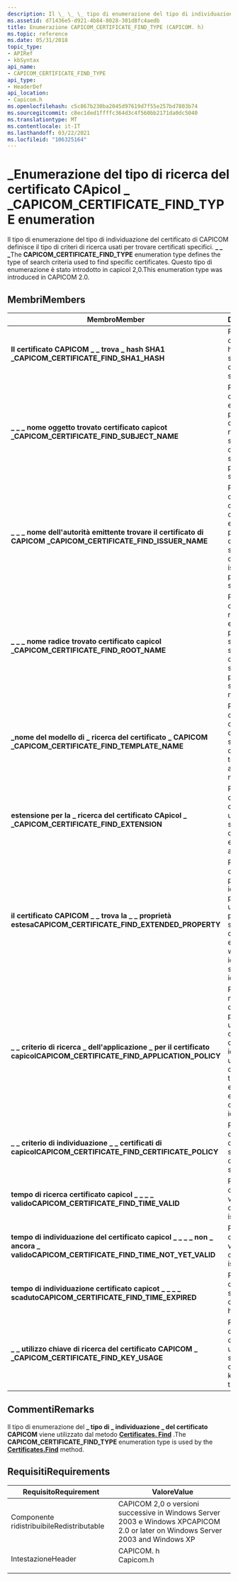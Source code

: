 ```yaml
---
description: Il \_ \_ \_ tipo di enumerazione del tipo di individuazione del certificato di CAPICOM definisce il tipo di criteri di ricerca usati per trovare certificati specifici. Questo tipo di enumerazione è stato introdotto in capicol 2,0.
ms.assetid: d71436e5-d921-4b84-8028-301d8fc4aedb
title: Enumerazione CAPICOM_CERTIFICATE_FIND_TYPE (CAPICOM. h)
ms.topic: reference
ms.date: 05/31/2018
topic_type:
- APIRef
- kbSyntax
api_name:
- CAPICOM_CERTIFICATE_FIND_TYPE
api_type:
- HeaderDef
api_location:
- Capicom.h
ms.openlocfilehash: c5c867b230ba2045d97619d7f55e257bd7803b74
ms.sourcegitcommit: c8ec1ded1ffffc364d3c4f560bb2171da0dc5040
ms.translationtype: MT
ms.contentlocale: it-IT
ms.lasthandoff: 03/22/2021
ms.locfileid: "106325164"
---
```

# <a name="capicom_certificate_find_type-enumeration"></a><span data-ttu-id="179a3-104">\_Enumerazione del tipo di ricerca del certificato CApicol \_ \_</span><span class="sxs-lookup"><span data-stu-id="179a3-104">CAPICOM\_CERTIFICATE\_FIND\_TYPE enumeration</span></span>

<span data-ttu-id="179a3-105">Il tipo di enumerazione del tipo di individuazione del certificato di CAPICOM definisce il tipo di criteri di ricerca usati per trovare certificati specifici. **\_ \_ \_**</span><span class="sxs-lookup"><span data-stu-id="179a3-105">The **CAPICOM\_CERTIFICATE\_FIND\_TYPE** enumeration type defines the type of search criteria used to find specific certificates.</span></span> <span data-ttu-id="179a3-106">Questo tipo di enumerazione è stato introdotto in capicol 2,0.</span><span class="sxs-lookup"><span data-stu-id="179a3-106">This enumeration type was introduced in CAPICOM 2.0.</span></span>

## <a name="members"></a><span data-ttu-id="179a3-107">Membri</span><span class="sxs-lookup"><span data-stu-id="179a3-107">Members</span></span>



| <span data-ttu-id="179a3-108">Membro</span><span class="sxs-lookup"><span data-stu-id="179a3-108">Member</span></span>                                                | <span data-ttu-id="179a3-109">Descrizione</span><span class="sxs-lookup"><span data-stu-id="179a3-109">Description</span></span>                                                                                                                                 | <span data-ttu-id="179a3-110">Valore</span><span class="sxs-lookup"><span data-stu-id="179a3-110">Value</span></span> |
|-------------------------------------------------------|---------------------------------------------------------------------------------------------------------------------------------------------|-------|
| <span data-ttu-id="179a3-111">**Il certificato CAPICOM \_ \_ trova \_ hash SHA1 \_**</span><span class="sxs-lookup"><span data-stu-id="179a3-111">**CAPICOM\_CERTIFICATE\_FIND\_SHA1\_HASH**</span></span>            | <span data-ttu-id="179a3-112">Restituisce i certificati corrispondenti a un hash SHA1 specificato.</span><span class="sxs-lookup"><span data-stu-id="179a3-112">Returns certificates matching a specified SHA1 hash.</span></span><br/>                                                                             | <span data-ttu-id="179a3-113">0</span><span class="sxs-lookup"><span data-stu-id="179a3-113">0</span></span>     |
| <span data-ttu-id="179a3-114">**\_ \_ \_ nome oggetto trovato certificato capicot \_**</span><span class="sxs-lookup"><span data-stu-id="179a3-114">**CAPICOM\_CERTIFICATE\_FIND\_SUBJECT\_NAME**</span></span>         | <span data-ttu-id="179a3-115">Restituisce i certificati il cui nome soggetto è esattamente o parzialmente corrispondente a un nome soggetto specificato.</span><span class="sxs-lookup"><span data-stu-id="179a3-115">Returns certificates whose subject name exactly or partially matches a specified subject name.</span></span><br/>                                   | <span data-ttu-id="179a3-116">1</span><span class="sxs-lookup"><span data-stu-id="179a3-116">1</span></span>     |
| <span data-ttu-id="179a3-117">**\_ \_ \_ nome dell'autorità emittente trovare il certificato di CAPICOM \_**</span><span class="sxs-lookup"><span data-stu-id="179a3-117">**CAPICOM\_CERTIFICATE\_FIND\_ISSUER\_NAME**</span></span>          | <span data-ttu-id="179a3-118">Restituisce i certificati il cui nome dell'autorità di certificazione corrisponde esattamente o parzialmente a un nome di autorità emittente specificato.</span><span class="sxs-lookup"><span data-stu-id="179a3-118">Returns certificates whose issuer name exactly or partially matches a specified issuer name.</span></span><br/>                                     | <span data-ttu-id="179a3-119">2</span><span class="sxs-lookup"><span data-stu-id="179a3-119">2</span></span>     |
| <span data-ttu-id="179a3-120">**\_ \_ \_ nome radice trovato certificato capicol \_**</span><span class="sxs-lookup"><span data-stu-id="179a3-120">**CAPICOM\_CERTIFICATE\_FIND\_ROOT\_NAME**</span></span>            | <span data-ttu-id="179a3-121">Restituisce i certificati il cui nome soggetto radice corrisponde esattamente o parzialmente a un nome soggetto radice specificato.</span><span class="sxs-lookup"><span data-stu-id="179a3-121">Returns certificates whose root subject name exactly or partially matches a specified root subject name.</span></span><br/>                         | <span data-ttu-id="179a3-122">3</span><span class="sxs-lookup"><span data-stu-id="179a3-122">3</span></span>     |
| <span data-ttu-id="179a3-123">**\_nome del modello di \_ ricerca del certificato \_ CAPICOM \_**</span><span class="sxs-lookup"><span data-stu-id="179a3-123">**CAPICOM\_CERTIFICATE\_FIND\_TEMPLATE\_NAME**</span></span>        | <span data-ttu-id="179a3-124">Restituisce i certificati il cui nome modello corrisponde a un nome di modello specificato.</span><span class="sxs-lookup"><span data-stu-id="179a3-124">Returns certificates whose template name matches a specified template name.</span></span><br/>                                                      | <span data-ttu-id="179a3-125">4</span><span class="sxs-lookup"><span data-stu-id="179a3-125">4</span></span>     |
| <span data-ttu-id="179a3-126">**estensione per la \_ ricerca del certificato CApicol \_ \_**</span><span class="sxs-lookup"><span data-stu-id="179a3-126">**CAPICOM\_CERTIFICATE\_FIND\_EXTENSION**</span></span>             | <span data-ttu-id="179a3-127">Restituisce i certificati con un'estensione che corrisponde a un'estensione specificata.</span><span class="sxs-lookup"><span data-stu-id="179a3-127">Returns certificates that have an extension that matches a specified extension.</span></span><br/>                                                  | <span data-ttu-id="179a3-128">5</span><span class="sxs-lookup"><span data-stu-id="179a3-128">5</span></span>     |
| <span data-ttu-id="179a3-129">**il certificato CAPICOM \_ \_ trova la \_ \_ proprietà estesa**</span><span class="sxs-lookup"><span data-stu-id="179a3-129">**CAPICOM\_CERTIFICATE\_FIND\_EXTENDED\_PROPERTY**</span></span>    | <span data-ttu-id="179a3-130">Restituisce i certificati che dispongono di una proprietà estesa il cui identificatore di proprietà corrisponde a un identificatore di proprietà specificato.</span><span class="sxs-lookup"><span data-stu-id="179a3-130">Returns certificates that have an extended property whose property identifier matches a specified property identifier.</span></span><br/>           | <span data-ttu-id="179a3-131">6</span><span class="sxs-lookup"><span data-stu-id="179a3-131">6</span></span>     |
| <span data-ttu-id="179a3-132">**\_ \_ criterio di ricerca \_ dell'applicazione \_ per il certificato capicol**</span><span class="sxs-lookup"><span data-stu-id="179a3-132">**CAPICOM\_CERTIFICATE\_FIND\_APPLICATION\_POLICY**</span></span>   | <span data-ttu-id="179a3-133">Restituisce i certificati nell'archivio che dispongono di una proprietà o di un'estensione di utilizzo chiavi avanzata combinata a un identificatore di utilizzo.</span><span class="sxs-lookup"><span data-stu-id="179a3-133">Returns certificates in the store that have either an enhanced key usage extension or property combined with a usage identifier.</span></span><br/> | <span data-ttu-id="179a3-134">7</span><span class="sxs-lookup"><span data-stu-id="179a3-134">7</span></span>     |
| <span data-ttu-id="179a3-135">**\_ \_ criterio di individuazione \_ \_ certificati di capicol**</span><span class="sxs-lookup"><span data-stu-id="179a3-135">**CAPICOM\_CERTIFICATE\_FIND\_CERTIFICATE\_POLICY**</span></span>   | <span data-ttu-id="179a3-136">Restituisce i certificati contenenti un OID di criteri specificato.</span><span class="sxs-lookup"><span data-stu-id="179a3-136">Returns certificates containing a specified policy OID.</span></span><br/>                                                                          | <span data-ttu-id="179a3-137">8</span><span class="sxs-lookup"><span data-stu-id="179a3-137">8</span></span>     |
| <span data-ttu-id="179a3-138">**tempo di ricerca certificato capicol \_ \_ \_ \_ valido**</span><span class="sxs-lookup"><span data-stu-id="179a3-138">**CAPICOM\_CERTIFICATE\_FIND\_TIME\_VALID**</span></span>           | <span data-ttu-id="179a3-139">Restituisce i certificati il cui tempo è valido.</span><span class="sxs-lookup"><span data-stu-id="179a3-139">Returns certificates whose time is valid.</span></span><br/>                                                                                        | <span data-ttu-id="179a3-140">9</span><span class="sxs-lookup"><span data-stu-id="179a3-140">9</span></span>     |
| <span data-ttu-id="179a3-141">**tempo di individuazione del certificato capicol \_ \_ \_ \_ non \_ ancora \_ valido**</span><span class="sxs-lookup"><span data-stu-id="179a3-141">**CAPICOM\_CERTIFICATE\_FIND\_TIME\_NOT\_YET\_VALID**</span></span> | <span data-ttu-id="179a3-142">Restituisce i certificati il cui tempo non è ancora valido.</span><span class="sxs-lookup"><span data-stu-id="179a3-142">Returns certificates whose time is not yet valid.</span></span><br/>                                                                                | <span data-ttu-id="179a3-143">10</span><span class="sxs-lookup"><span data-stu-id="179a3-143">10</span></span>    |
| <span data-ttu-id="179a3-144">**tempo di individuazione certificato capicot \_ \_ \_ \_ scaduto**</span><span class="sxs-lookup"><span data-stu-id="179a3-144">**CAPICOM\_CERTIFICATE\_FIND\_TIME\_EXPIRED**</span></span>         | <span data-ttu-id="179a3-145">Restituisce i certificati il cui tempo è scaduto.</span><span class="sxs-lookup"><span data-stu-id="179a3-145">Returns certificates whose time has expired.</span></span><br/>                                                                                     | <span data-ttu-id="179a3-146">11</span><span class="sxs-lookup"><span data-stu-id="179a3-146">11</span></span>    |
| <span data-ttu-id="179a3-147">**\_ \_ utilizzo chiave di ricerca del certificato CAPICOM \_ \_**</span><span class="sxs-lookup"><span data-stu-id="179a3-147">**CAPICOM\_CERTIFICATE\_FIND\_KEY\_USAGE**</span></span>            | <span data-ttu-id="179a3-148">Restituisce i certificati contenenti una chiave che può essere utilizzata nel modo specificato.</span><span class="sxs-lookup"><span data-stu-id="179a3-148">Returns certificates containing a key that can be used in the specified manner.</span></span><br/>                                                  | <span data-ttu-id="179a3-149">12</span><span class="sxs-lookup"><span data-stu-id="179a3-149">12</span></span>    |



## <a name="remarks"></a><span data-ttu-id="179a3-150">Commenti</span><span class="sxs-lookup"><span data-stu-id="179a3-150">Remarks</span></span>

<span data-ttu-id="179a3-151">Il tipo di enumerazione del **\_ tipo di \_ individuazione \_ del certificato CAPICOM** viene utilizzato dal metodo [**Certificates. Find**](certificates-find.md) .</span><span class="sxs-lookup"><span data-stu-id="179a3-151">The **CAPICOM\_CERTIFICATE\_FIND\_TYPE** enumeration type is used by the [**Certificates.Find**](certificates-find.md) method.</span></span>

## <a name="requirements"></a><span data-ttu-id="179a3-152">Requisiti</span><span class="sxs-lookup"><span data-stu-id="179a3-152">Requirements</span></span>



| <span data-ttu-id="179a3-153">Requisito</span><span class="sxs-lookup"><span data-stu-id="179a3-153">Requirement</span></span> | <span data-ttu-id="179a3-154">Valore</span><span class="sxs-lookup"><span data-stu-id="179a3-154">Value</span></span> |
|----------------------------|--------------------------------------------------------------------------------------|
| <span data-ttu-id="179a3-155">Componente ridistribuibile</span><span class="sxs-lookup"><span data-stu-id="179a3-155">Redistributable</span></span><br/> | <span data-ttu-id="179a3-156">CAPICOM 2,0 o versioni successive in Windows Server 2003 e Windows XP</span><span class="sxs-lookup"><span data-stu-id="179a3-156">CAPICOM 2.0 or later on Windows Server 2003 and Windows XP</span></span><br/>                |
| <span data-ttu-id="179a3-157">Intestazione</span><span class="sxs-lookup"><span data-stu-id="179a3-157">Header</span></span><br/>          | <dl> <span data-ttu-id="179a3-158"><dt>CAPICOM. h</dt></span><span class="sxs-lookup"><span data-stu-id="179a3-158"><dt>Capicom.h</dt></span></span> </dl> |



 

 




